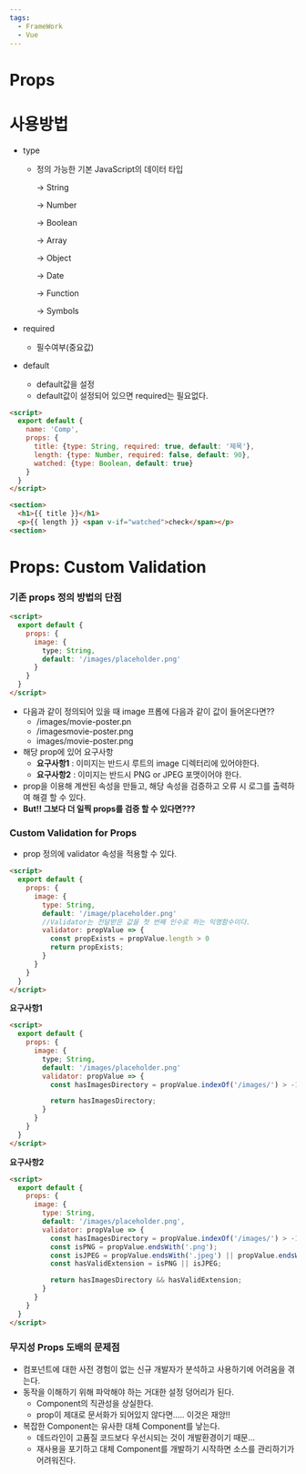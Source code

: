```yaml
---
tags:
  - FrameWork
  - Vue
---
```


# Props

# 사용방법

- type
    - 정의 가능한 기본 JavaScript의 데이터 타입
        
        → String
        
        → Number
        
        → Boolean
        
        → Array
        
        → Object
        
        → Date
        
        → Function
        
        → Symbols
        
- required
    - 필수여부(중요값)
- default
    - default값을 설정
    - default값이 설정되어 있으면 required는 필요없다.

```html
<script>
  export default {
    name: 'Comp',
    props: {
      title: {type: String, required: true, default: '제목'},
      length: {type: Number, required: false, default: 90},
      watched: {type: Boolean, default: true}
    }
  }
</script>

<section>
  <h1>{{ title }}</h1>
  <p>{{ length }} <span v-if="watched">check</span></p>
<section>
```

# Props: Custom Validation

### 기존 props 정의 방법의 단점

```html
<script>
  export default {
    props: {
      image: {
        type; String,
        default: '/images/placeholder.png'	
      }
    }
  }
</script>
```

- 다음과 같이 정의되어 있을 때 image 프롭에 다음과 같이 값이 들어온다면??
    - /images/movie-poster.pn
    - /imagesmovie-poster.png
    - images/movie-poster.png
- 해당 prop에 있어 요구사항
    - **요구사항1** : 이미지는 반드시 루트의 image 디렉터리에 있어야한다.
    - **요구사항2** : 이미지는 반드시 PNG or JPEG 포맷이어야 한다.
- prop을 이용해 계싼된 속성을 만들고, 해당 속성을 검증하고 오류 시 로그를 출력하여 해결 할 수 있다.
- **But!! 그보다 더 일찍 props를 검증 할 수 있다면???**

### Custom Validation for Props

- prop 정의에 validator 속성을 적용할 수 있다.

```html
<script>
  export default {
    props: {
      image: {
        type: String,
        default: '/image/placeholder.png'
        //Validator는 전달받은 값을 첫 번째 인수로 하는 익명함수이다.
        validator: propValue => {
          const propExists = propValue.length > 0
          return propExists;
        }
      }
    }
  }
</script>
```

**요구사항1**

```html
<script>
  export default {
    props: {
      image: {
        type; String,
        default: '/images/placeholder.png'	
        validator: propValue => {
          const hasImagesDirectory = propValue.indexOf('/images/') > -1;

  	      return hasImagesDirectory;
        }
      }
    }
  }
</script>
```

**요구사항2**

```html
<script>
  export default {
    props: {
      image: {
        type: String,
        default: '/images/placeholder.png',
        validator: propValue => {
          const hasImagesDirectory = propValue.indexOf('/images/') > -1;
          const isPNG = propValue.endsWith('.png');
          const isJPEG = propValue.endsWith('.jpeg') || propValue.endsWith('.jpg');
          const hasValidExtension = isPNG || isJPEG;

  	      return hasImagesDirectory && hasValidExtension;
        }
      }
    }
  }
</script>
```

### 무지성 Props 도배의 문제점

- 컴포넌트에 대한 사전 경험이 없는 신규 개발자가 분석하고 사용하기에 어려움을 겪는다.
- 동작을 이해하기 위해 파악해야 하는 거대한 설정 덩어리가 된다.
    - Component의 직관성을 상실한다.
    - prop이 제대로 문서화가 되어있지 않다면….. 이것은 재앙!!
- 복잡한 Component는 유사한 대체 Component를 낳는다.
    - 데드라인이 고품질 코드보다 우선시되는 것이 개발환경이기 때문…
    - 재사용을 포기하고 대체 Component를 개발하기 시작하면 소스를 관리하기가 어려워진다.
